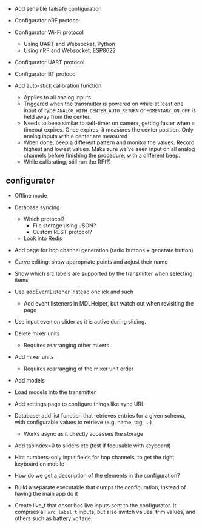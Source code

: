 - Add sensible failsafe configuration

- Configurator nRF protocol
- Configurator Wi-Fi protocol
  - Using UART and Websocket, Python
  - Using nRF and Websocket, ESP8622
- Configurator UART protocol
- Configurator BT protocol

- Add auto-stick calibration function
    - Applies to all analog inputs
    - Triggered when the transmitter is powered on while at least one input
      of type `ANALOG_WITH_CENTER_AUTO_RETURN` or `MOMENTARY_ON_OFF` is
      held away from the center.
    - Needs to beep similar to self-timer on camera, getting faster when a
      timeout expires. Once expires, it measures the center position.
      Only analog inputs with a center are measured
    - When done, beep a different pattern and monitor the values. Record highest
      and lowest values. Make sure we've seen input on all analog channels
      before finishing the procedure, with a different beep.
    - While calibrating, still run the RF(?)


## configurator
- Offline mode
- Database syncing
  - Which protocol?
    - File storage using JSON?
    - Custom REST protocol?
  - Look into Redis

- Add page for hop channel generation (radio buttons + generate button)

- Curve editing: show appropriate points and adjust their name

- Show which src labels are supported by the transmitter when selecting items

- Use addEventListener instead onclick and such
  - Add event listeners in MDLHelper, but watch out when revisiting the page
- Use input even on slider as it is active during sliding.

- Delete mixer units
  - Requires rearranging other mixers
- Add mixer units
  - Requires rearranging of the mixer unit order
- Add models
- Load models into the transmitter
- Add settings page to configure things like sync URL

- Database: add list function that retrieves entries for a given schema, with
  configurable values to retrieve (e.g. name, tag, ...)
  - Works async as it directly accesses the storage

- Add tabindex=0 to sliders etc (test if focusable with keyboard)

- Hint numbers-only input fields for hop channels, to get the right keyboard on
  mobile

- How do we get a description of the elements in the configuration?

- Build a separate executable that dumps the configuration, instead of having
  the main app do it

- Create live_t that describes live inputs sent to the configurator. It compises
  all `src_label_t` inputs, but also switch values, trim values, and others
  such as battery voltage.

